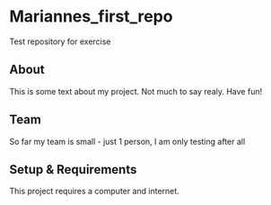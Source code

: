# Mariannes_first_repo
Test repository for exercise
## About
This is some text about my project. Not much to say realy. Have fun! 

## Team
So far my team is small - just 1 person, I am only testing after all

## Setup & Requirements
This project requires a computer and internet.
